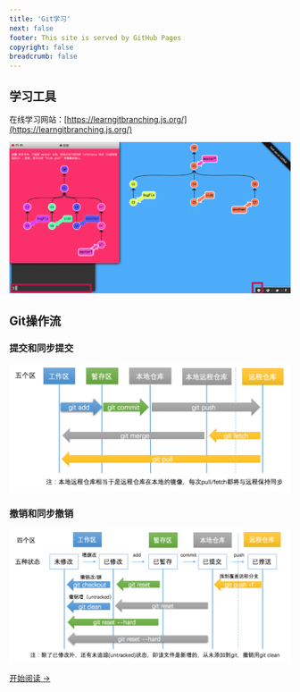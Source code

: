 ```yaml
---
title: 'Git学习'
next: false
footer: This site is served by GitHub Pages
copyright: false
breadcrumb: false
---
```



## 学习工具

在线学习网站：[https://learngitbranching.js.org/](https://learngitbranching.js.org/) 

![tool-git-learn-1](./images/tool-git-learn-1.png) 

## Git操作流

### 提交和同步提交

![git-five-states](./images/git-five-states.png)

### 撤销和同步撤销

![git-four-areas](./images/git-four-areas.png)

[开始阅读 ->](./1.md)